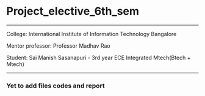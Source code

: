 # Project_elective_6th_sem
____

College: International Institute of Information Technology Bangalore

Mentor professor: Professor Madhav Rao

Student: Sai Manish Sasanapuri - 3rd year ECE Integrated Mtech(Btech + Mtech) 

____

### Yet to add files codes and report

